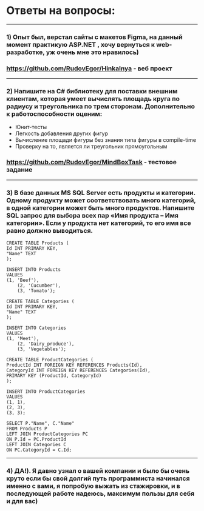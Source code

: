# Ответы на вопросы:

---

### 1) Опыт был, верстал сайты с макетов Figma, на данный момент практикую ASP.NET , хочу вернуться к web-разработке, уж очень мне это нравилось)
### https://github.com/RudovEgor/Hinkalnya - веб проект

---

### 2) Напишите на C# библиотеку для поставки внешним клиентам, которая умеет вычислять площадь круга по радиусу и треугольника по трем сторонам. Дополнительно к работоспособности оценим:
- Юнит-тесты
- Легкость добавления других фигур
- Вычисление площади фигуры без знания типа фигуры в compile-time
- Проверку на то, является ли треугольник прямоугольным


###  https://github.com/RudovEgor/MindBoxTask - тестовое задание

---

### 3) В базе данных MS SQL Server есть продукты и категории. Одному продукту может соответствовать много категорий, в одной категории может быть много продуктов. Напишите SQL запрос для выбора всех пар «Имя продукта – Имя категории». Если у продукта нет категорий, то его имя все равно должно выводиться.

    CREATE TABLE Products (
	Id INT PRIMARY KEY,
	"Name" TEXT
    );

    INSERT INTO Products
    VALUES
	(1, 'Beef'),
        (2, 'Сucumber'),
        (3, 'Tomato');

    CREATE TABLE Categories (
	Id INT PRIMARY KEY,
	"Name" TEXT
    );

    INSERT INTO Categories
    VALUES
	(1, 'Meet'),
        (2, 'Dairy_produce'),
        (3, 'Vegetables');

    CREATE TABLE ProductCategories (
	ProductId INT FOREIGN KEY REFERENCES Products(Id),
	CategoryId INT FOREIGN KEY REFERENCES Categories(Id),
	PRIMARY KEY (ProductId, CategoryId)
    );

    INSERT INTO ProductCategories
    VALUES
	(1, 1),
	(2, 3),
	(3, 3);

    SELECT P."Name", C."Name"
    FROM Products P
    LEFT JOIN ProductCategories PC
	ON P.Id = PC.ProductId
    LEFT JOIN Categories C
	ON PC.CategoryId = C.Id;
  
---  
  
### 4) ДА!). Я давно узнал о вашей компании и было бы очень круто если бы свой долгий путь программиста начинался именно с вами, я попробую выжать из стажировки, и в последующей работе надеюсь, максимум пользы для себя и для вас)
